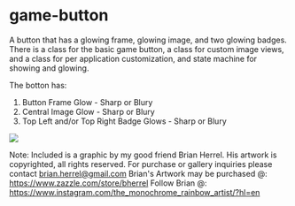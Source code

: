 # game-button
A button that has a glowing frame, glowing image, and two glowing badges.
There is a class for the basic game button, a class for custom image views, and a class for per application customization, and state machine for showing and glowing.

The botton has:
  1) Button Frame Glow - Sharp or Blury
  2) Central Image Glow - Sharp or Blury
  3) Top Left and/or Top Right Badge Glows - Sharp or Blury

![](game-button.gif) 

Note:
Included is a graphic by my good friend Brian Herrel. 
His artwork is copyrighted, all rights reserved. 
For purchase or gallery inquiries please contact brian.herrel@gmail.com 
Brian's Artwork may be purchased @: https://www.zazzle.com/store/bherrel
Follow Brian @: https://www.instagram.com/the_monochrome_rainbow_artist/?hl=en

